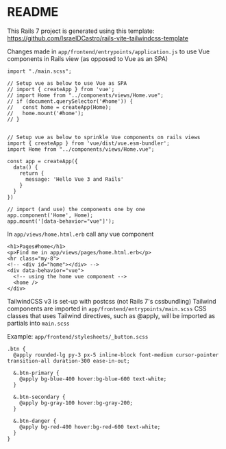# README

This Rails 7 project is generated using this template: https://github.com/IsraelDCastro/rails-vite-tailwindcss-template

Changes made in `app/frontend/entrypoints/application.js` to use Vue components in Rails view (as opposed to Vue as an SPA)

```
import "./main.scss";

// Setup vue as below to use Vue as SPA
// import { createApp } from 'vue';
// import Home from "../components/views/Home.vue";
// if (document.querySelector('#home')) {
//   const home = createApp(Home);
//   home.mount('#home');
// }


// Setup vue as below to sprinkle Vue components on rails views
import { createApp } from 'vue/dist/vue.esm-bundler';
import Home from "../components/views/Home.vue";

const app = createApp({
  data() {
    return {
      message: 'Hello Vue 3 and Rails'
    }
  }
})

// import (and use) the components one by one
app.component('Home', Home);
app.mount('[data-behavior="vue"]');
```

In `app/views/home.html.erb` call any vue component
```
<h1>Pages#home</h1>
<p>Find me in app/views/pages/home.html.erb</p>
<hr class="my-8">
<!-- <div id="home"></div> -->
<div data-behavior="vue">
  <!-- using the home vue component -->
  <home />
</div>
```

TailwindCSS v3 is set-up with postcss (not Rails 7's cssbundling)
Tailwind components are imported in `app/frontend/entrypoints/main.scss` 
CSS classes that uses Tailwind directives, such as @apply, will be imported as partials into `main.scss`

Example: `app/frontend/stylesheets/_button.scss`
```
.btn {
  @apply rounded-lg py-3 px-5 inline-block font-medium cursor-pointer transition-all duration-300 ease-in-out;

  &.btn-primary {
    @apply bg-blue-400 hover:bg-blue-600 text-white;
  }

  &.btn-secondary {
    @apply bg-gray-100 hover:bg-gray-200;
  }

  &.btn-danger {
    @apply bg-red-400 hover:bg-red-600 text-white;
  }
}
```
